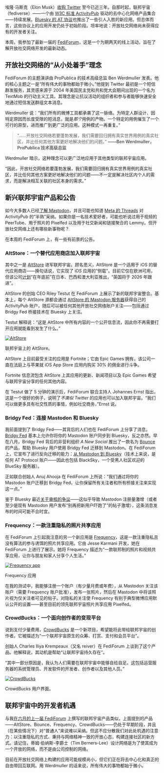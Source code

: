 埃隆·马斯克（Elon Musk）[收购 Twitter](https://thenewstack.io/twitter-turmoil-we-need-an-open-protocol-for-public-discourse/) 至今已近三年。自那时起，联邦宇宙（fediverse）——一个由 [W3C 标准 ActivityPub](https://thenewstack.io/devs-are-excited-by-activitypub-open-protocol-for-mastodon/) 驱动的去中心化网络产品集合——持续发展。[Bluesky 的 AT 协议](https://thenewstack.io/blueskys-at-protocol-pros-and-cons-for-developers/)也推出了一些引人入胜的新应用。但总体而言，这些协议上的应用开发仍处于初始阶段。坦率地说：开放社交网络尚未获得应有的开发者关注。

本周，我参加了最新一届的 [FediForum](https://fediforum.org/)，这是一个为期两天的线上活动，旨在了解开放社交网络开发的最新动态。

## 开放社交网络的“从小处着手”理念

FediForum 的主题演讲由 ProPublica 的技术高级总监 Ben Werdmuller 发表。他的核心主题之一是“所有伟大的事物都始于微小。”他提到 Twitter 最初是一个短信群发服务，其灵感来源于 2004 年美国民主党和共和党大会期间出现的一个名为 TextMob 的行动主义工具。其理念是让抗议活动的组织者和参与者能够快速安全地通过短信发送群组文本消息。

Werdmuller 说：“我们所有的微博工具都承袭了这一脉络。为特定人群设计、因特定原因而长度受限的短消息，就是*那个*用例的产物。一个特定的用例催生了一个可行的原型，进而推广到更广泛的应用。这种模式一再重复。”

> “……开放社交网络若要蓬勃发展，我们需要回归拥有真实世界用例的真实社区，并比任何其他方案更好地解决他们的问题。”
> **——Ben Werdmuller，ProPublica 技术高级总监**

Werdmuller 暗示，这种理念可以更广泛地应用于其他类型的联邦宇宙应用。

“因此，开放社交网络若要蓬勃发展，我们需要回归拥有真实世界用例的真实社区，并比任何其他方案更好地解决他们的问题——不一定是解决社区内个人的需求，而是解决相互关联的社区本身的需求。”

## 新兴联邦宇宙产品和公告

如今大多数人已经[了解 Mastodon](https://thenewstack.io/what-its-like-to-run-a-mastodon-server-in-the-musk-twitter-era/)，并且可能也知道 [Meta 的 Threads](https://thenewstack.io/threads-adopting-activitypub-makes-sense-but-wont-be-easy/) 对 ActivityPub 的“半熟”采纳。如果你是一名技术爱好者，可能也听说过用于视频的 PeerTube、用于照片的 Pixelfed 以及用于社交新闻和链接聚合的 Lemmy。但开放社交网络上还有哪些新事物呢？

在本周的 FediForum 上，有一些有前景的公告。

### AltStore：一个替代应用商店加入联邦宇宙

其中之一是 [AltStore](https://altstore.io/) 进军联邦宇宙。顾名思义，AltStore 是一个适用于 iOS 的替代应用商店——换句话说，它实现了 iOS 应用的“侧载”。目前它仅在欧洲可用，但该公司[计划](https://rileytestut.ut.com/blog/2025/10/07/evolving-altstore-pal/)“在年底前”在日本、巴西和澳大利亚推出，“英国将于 2026 年跟进”。

AltStore 的创始 CEO Riley Testut 在 FediForum 上展示了新的联邦宇宙整合。基本上，每个 AltStore 源都会通过 [AltStore 的 Mastodon 服务器](https://explore.alt.store/)获得自己的 ActivityPub 账户，随后可以被任何其他开放社交网络账户关注——包括通过 Bridgy Fed 桥接技术在 Bluesky 上关注。

Testut 解释说：“这是 AltStore 中所有内容的一个公开信息流，因此你不再需要打开应用就能看到发生了什么。”

[![AltStore](https://cdn.thenewstack.io/media/2025/10/9536d507-altstore-mastodon-oct25.jpg)](https://cdn.thenewstack.io/media/2025/10/9536d507-altstore-mastodon-oct25.jpg)

联邦宇宙上的 AltStore。

AltStore 上目前最受关注的应用是 Fortnite；它由 Epic Games 拥有，该公司一直在法庭上与苹果就 iOS App Store 应用内购买 30% 的佣金进行斗争。

Fortnite 信息流包含 AltStore 上其应用的更新、新闻项目以及 Epic Games 希望与联邦宇宙分享的任何其他内容。

在 Testut 做了 5 分钟的演示后，FediForum 联合主持人 Johannes Ernst 指出，这是一个很好的例子，说明了*不类似 Twitter* 的应用也可以加入联邦宇宙。“我们可以做更多具有社交性质的事情，例如社交商务，”Ernst 说。

### Bridgy Fed：连接 Mastodon 和 Bluesky

我前面提到了 Bridgy Fed——其背后的人们也在 FediForum 上分享了消息。[Bridgy Fed](https://fed.brid.gy/) 基本上允许你将你的 Mastodon 账户同步到 Bluesky，反之亦然。早在八月，Bridgy Fed 背后的非营利组织 *A New Social* 推出了一款名为 [Bounce](https://blog.anew.social/bounce-beta-now-live/) 的产品，帮助 Bluesky 用户使用 Bridgy Fed 迁移到 Mastodon。在 FediForum 上，它宣布了进行反向迁移的能力：[从 Mastodon 到 Bluesky](https://blog.anew.social/bounce-mastodon-to-bluesky/)（技术上来说，是任何 AT Protocol 账户——因此也包括 BlackSky，一个受黑人社区欢迎的 BlueSky 服务器）。

正如联合创始人 Anuj Ahooja 在 FediForum 上所说：“我们通过将你的 Mastodon 账户迁移到 Bridgy Fed，让你保留所有关注者和所有桥接关注来实现这一点。”

鉴于 Bluesky 最近[关于审核的争议](https://techcrunch.com/2025/10/05/waffles-eat-bluesky/)——这似乎导致 Mastodon 注册量激增（或者至少是现有 Mastodon 用户发布“别再把新用户吓跑了”的帖子激增），这条消息发布的时间可能不合时宜。

### Frequency：一款注重隐私的照片共享应用

在 FediForum 上引起我注意的另一个新应用是 [Frequency](https://frequency.app/about)，这是一款注重隐私且没有算法的参与诱饵的照片共享应用。它由 Jesse Karmani 开发，她在 FediForum 上进行了展示。她将 Frequency 描述为“一款联邦制的照片和视频共享应用，让你与朋友和家人分享个人生活。”

[![Frequency app](https://cdn.thenewstack.io/media/2025/10/80e494a2-frequency-app-screenshots.jpg)](https://cdn.thenewstack.io/media/2025/10/80e494a2-frequency-app-screenshots.jpg)

Frequency 应用

在我的测试中，我能够注册一个账户（有少量月费或年费），从 Mastodon 关注该账户（需要 Frequency 账户批准），发布一张照片，然后在 Mastodon 中将该照片视为仅关注者可见的帖子。对隐私的关注使 Frequency 有别于典型微博应用默认公开的设置——甚至目前的领先联邦宇宙照片共享应用 Pixelfed。

### CrowdBucks：一个面向创作者的变现平台

说到支付少量费用，[CrowdBucks](https://crowdbucks.fund/) 是一个新项目，希望能将此带给联邦宇宙的创作者。它被描述为“一个联邦宇宙原生的众筹、打赏、支付和会员平台”。

创始人 Charles Iliya Krempeaux（又名 reiver）在 FediForum 上谈到了这个产品。他解释说，其动机是帮助“让联邦宇宙持久存在”。

“其中一部分原因是，我认为人们需要在联邦宇宙中能够自给自足。这包括运营服务器的系统管理员、开发软件的开发者、创作者以及其他人员。”

[![CrowdBucks](https://cdn.thenewstack.io/media/2025/10/bfd1b64e-70de82f4bdec5f0f.png)](https://cdn.thenewstack.io/media/2025/10/bfd1b64e-70de82f4bdec5f0f.png)

CrowdBucks 用户界面。

## 联邦宇宙中的开发者机遇

与我[在六月的上一届 FediForum](https://thenewstack.io/bringing-joy-back-to-the-web-fediverse-vs-centralized-apps/) 上撰写的联邦宇宙产品类似，上面提到的产品——AltStore、Bounce、Frequency、CrowdBucks——仍处于早期阶段，并且（在某些情况下）对“普通人”来说难以采纳。但这不应分散我们对此处机遇的注意力：以注重隐私的方式、秉持与网络精神一致的开放心态，构建连接社区的新方式。请记住，蒂姆·伯纳斯-李爵士（Tim Berners-Lee）设计网络是为了使其成为一个开放的网络，而不是由公司控制的网络。

目前在开放社交网络上构建的应用可能规模尚小，但它们正在将去中心化和真正的自由带回互联网。用 Werdmuller 的话来说，所有伟大的事物都始于微小。